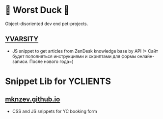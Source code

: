 # 🦆 Worst Duck 🦆
Object-disoriented dev end pet-projects.

## [YVARSITY](https://github.com/mknzev/mknzev.github.io/tree/master/yvarsity) 

  * JS snippet to get articles from ZenDesk knowledge base by API
!> Сайт будет пополняться инструкциями и скриптами для формы онлайн-записи. 
После нового года=)

# Snippet Lib for YCLIENTS 
## [mknzev.github.io](https://mknzev.github.io)

  * CSS and JS snippets for YC booking form